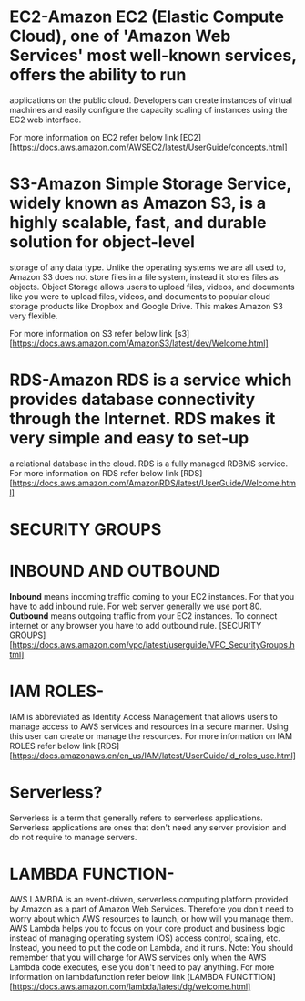 # EC2-Amazon EC2 (Elastic Compute Cloud), one of **'Amazon Web Services'** most well-known services, offers the ability to run 
applications on the public cloud. Developers can create instances of virtual machines and easily configure the capacity scaling of 
instances using the EC2 web interface.

For more information on EC2 refer below link
[EC2][https://docs.aws.amazon.com/AWSEC2/latest/UserGuide/concepts.html]

# S3-Amazon Simple Storage Service, widely known as **Amazon S3**, is a highly scalable, fast, and durable solution for object-level 
storage of any data type. Unlike the operating systems we are all used to, Amazon S3 does not store files in a file system, instead it 
stores files as objects. Object Storage allows users to upload files, videos, and documents like you were to upload files, videos, 
and documents to popular cloud storage products like Dropbox and Google Drive. This makes Amazon S3 very flexible.

For more information on S3 refer below link
[s3][https://docs.aws.amazon.com/AmazonS3/latest/dev/Welcome.html]

# RDS-Amazon RDS is a service which provides database connectivity through the Internet. RDS makes it very simple and easy to set-up 
a relational database in the cloud. RDS is a fully managed RDBMS service.
For more information on RDS refer below link
[RDS][https://docs.aws.amazon.com/AmazonRDS/latest/UserGuide/Welcome.html]

# SECURITY GROUPS
# INBOUND AND OUTBOUND
**Inbound** means incoming traffic coming to your EC2 instances. For that you have to add inbound rule. For web server generally we use 
port 80.
**Outbound** means outgoing traffic from your EC2 instances. To connect internet or any browser you have to add outbound rule.
[SECURITY GROUPS][https://docs.aws.amazon.com/vpc/latest/userguide/VPC_SecurityGroups.html]

# IAM ROLES-
IAM is abbreviated as Identity Access Management that allows users to manage access to AWS services and resources in a secure manner. 
Using this user can create or manage the resources.
For more information on IAM ROLES refer below link
[RDS][https://docs.amazonaws.cn/en_us/IAM/latest/UserGuide/id_roles_use.html]

# Serverless?
Serverless is a term that generally refers to serverless applications. Serverless applications are ones that don't need any server 
provision and do not require to manage servers.
   # LAMBDA FUNCTION-
   AWS LAMBDA is an event-driven, serverless computing platform provided by Amazon as a part of Amazon Web Services. Therefore you don't
   need to worry about which AWS resources to launch, or how will you manage them. 
   AWS Lambda helps you to focus on your core product and business logic instead of managing operating system (OS) access control,
   scaling, etc. Instead, you need to put the code on Lambda, and it runs.
   Note: You should remember that you will charge for AWS services only when the AWS Lambda code executes, else you don't need to pay 
   anything.
For more information on lambdafunction refer below link
[LAMBDA FUNCTTION][https://docs.aws.amazon.com/lambda/latest/dg/welcome.html]
